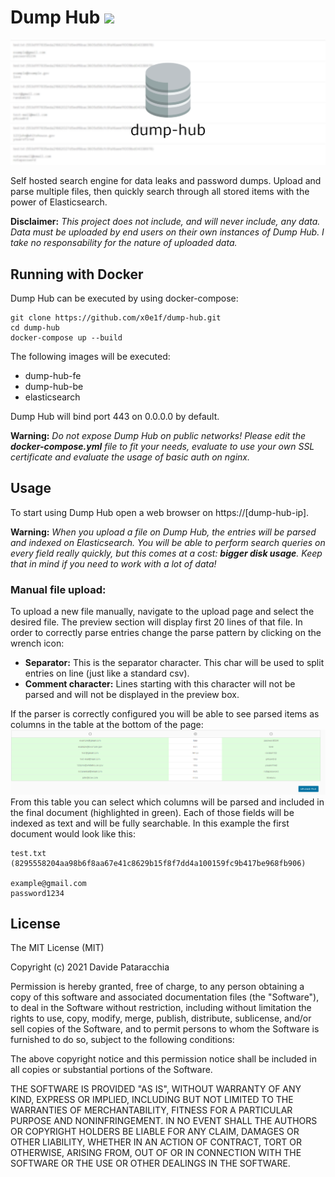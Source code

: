 # Dump Hub <img src="dump-hub-fe/src/favicon.ico" width=22px/>

<img src="demo/header.png"/>  

Self hosted search engine for data leaks and password dumps. Upload and parse multiple files, then quickly search through all stored items with the power of Elasticsearch.  
   
**Disclaimer:** *This project does not include, and will never include, any data. Data must be uploaded by end users on their own instances of Dump Hub. I take no responsability for the nature of uploaded data.*  

## Running with Docker
Dump Hub can be executed by using docker-compose:
```
git clone https://github.com/x0e1f/dump-hub.git
cd dump-hub
docker-compose up --build
```
The following images will be executed:   
* dump-hub-fe
* dump-hub-be
* elasticsearch

Dump Hub will bind port 443 on 0.0.0.0 by default.  
     
**Warning:** *Do not expose Dump Hub on public networks! Please edit the **docker-compose.yml** file to fit your needs, evaluate to use your own SSL certificate and evaluate the usage of basic auth on nginx.*

## Usage
To start using Dump Hub open a web browser on https://[dump-hub-ip].    

**Warning:** *When you upload a file on Dump Hub, the entries will be parsed and indexed on Elasticsearch. You will be able to perform search queries on every field really quickly, but this comes at a cost: **bigger disk usage**. Keep that in mind if you need to work with a lot of data!*

### Manual file upload:
To upload a new file manually, navigate to the upload page and select the desired file. The preview section will display first 20 lines of that file. In order to correctly parse entries change the parse pattern by clicking on the wrench icon:   
* **Separator:** This is the separator character. This char will be used to split entries on line (just like a standard csv).    
* **Comment character:** Lines starting with this character will not be parsed and will not be displayed in the preview box.  
     
If the parser is correctly configured you will be able to see parsed items as columns in the table at the bottom of the page:
<img src="demo/table.png">
From this table you can select which columns will be parsed and included in the final document (highlighted in green). Each of those fields will be indexed as text and will be fully searchable. In this example the first document would look like this:
```
test.txt (8295558204aa98b6f8aa67e41c8629b15f8f7dd4a100159fc9b417be968fb906)

example@gmail.com
password1234
```

## License
The MIT License (MIT)

Copyright (c) 2021 Davide Pataracchia

Permission is hereby granted, free of charge, to any person obtaining a copy of this software and associated documentation files (the "Software"), to deal in the Software without restriction, including without limitation the rights to use, copy, modify, merge, publish, distribute, sublicense, and/or sell copies of the Software, and to permit persons to whom the Software is furnished to do so, subject to the following conditions:

The above copyright notice and this permission notice shall be included in all copies or substantial portions of the Software.

THE SOFTWARE IS PROVIDED "AS IS", WITHOUT WARRANTY OF ANY KIND, EXPRESS OR IMPLIED, INCLUDING BUT NOT LIMITED TO THE WARRANTIES OF MERCHANTABILITY, FITNESS FOR A PARTICULAR PURPOSE AND NONINFRINGEMENT. IN NO EVENT SHALL THE AUTHORS OR COPYRIGHT HOLDERS BE LIABLE FOR ANY CLAIM, DAMAGES OR OTHER LIABILITY, WHETHER IN AN ACTION OF CONTRACT, TORT OR OTHERWISE, ARISING FROM, OUT OF OR IN CONNECTION WITH THE SOFTWARE OR THE USE OR OTHER DEALINGS IN THE SOFTWARE.
